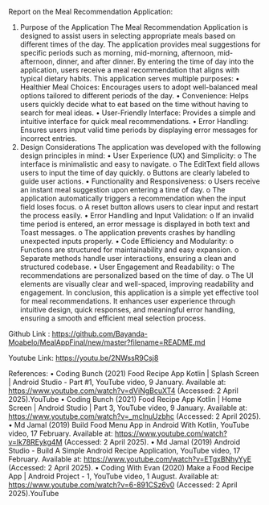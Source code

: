 Report on the Meal Recommendation Application:
1. Purpose of the Application The Meal Recommendation Application is designed to assist users in selecting appropriate meals based on different times of the day. The application provides meal suggestions for specific periods such as morning, mid-morning, afternoon, mid-afternoon, dinner, and after dinner. By entering the time of day into the application, users receive a meal recommendation that aligns with typical dietary habits.
This application serves multiple purposes:
•	Healthier Meal Choices: Encourages users to adopt well-balanced meal options tailored to different periods of the day.
•	Convenience: Helps users quickly decide what to eat based on the time without having to search for meal ideas.
•	User-Friendly Interface: Provides a simple and intuitive interface for quick meal recommendations.
•	Error Handling: Ensures users input valid time periods by displaying error messages for incorrect entries.
2. Design Considerations
The application was developed with the following design principles in mind:
•	User Experience (UX) and Simplicity:
o	The interface is minimalistic and easy to navigate.
o	The EditText field allows users to input the time of day quickly.
o	Buttons are clearly labeled to guide user actions.
•	Functionality and Responsiveness:
o	Users receive an instant meal suggestion upon entering a time of day.
o	The application automatically triggers a recommendation when the input field loses focus.
o	A reset button allows users to clear input and restart the process easily.
•	Error Handling and Input Validation:
o	If an invalid time period is entered, an error message is displayed in both text and Toast messages.
o	The application prevents crashes by handling unexpected inputs properly.
•	Code Efficiency and Modularity:
o	Functions are structured for maintainability and easy expansion.
o	Separate methods handle user interactions, ensuring a clean and structured codebase.
•	User Engagement and Readability:
o	The recommendations are personalized based on the time of day.
o	The UI elements are visually clear and well-spaced, improving readability and engagement.
In conclusion, this application is a simple yet effective tool for meal recommendations. It enhances user experience through intuitive design, quick responses, and meaningful error handling, ensuring a smooth and efficient meal selection process.


Github Link :
https://github.com/Bayanda-Moabelo/MealAppFinal/new/master?filename=README.md

Youtube Link:
https://youtu.be/2NWssR9Csj8

References:
•  Coding Bunch (2021) Food Recipe App Kotlin | Splash Screen | Android Studio - Part #1, YouTube video, 9 January. Available at: https://www.youtube.com/watch?v=dViNgBcuXT4 (Accessed: 2 April 2025).YouTube
•  Coding Bunch (2021) Food Recipe App Kotlin | Home Screen | Android Studio | Part 3, YouTube video, 9 January. Available at: https://www.youtube.com/watch?v=_mclnuUzbhc (Accessed: 2 April 2025).
•  Md Jamal (2019) Build Food Menu App in Android With Kotlin, YouTube video, 17 February. Available at: https://www.youtube.com/watch?v=lk78REykg4M (Accessed: 2 April 2025).
•  Md Jamal (2019) Android Studio - Build A Simple Android Recipe Application, YouTube video, 17 February. Available at: https://www.youtube.com/watch?v=ETgxBNhyYyE (Accessed: 2 April 2025).
•  Coding With Evan (2020) Make a Food Recipe App | Android Project - 1, YouTube video, 1 August. Available at: https://www.youtube.com/watch?v=6-891CSz6v0 (Accessed: 2 April 2025).YouTube
